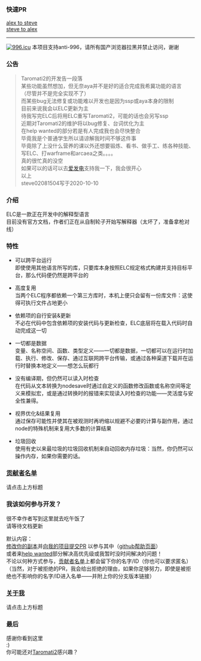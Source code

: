 ### 快速PR
[alex to steve](https://github.com/steve02081504/ELC/compare/master...alex0125z:master)  
[steve to alex](https://github.com/alex0125z/ELC/compare/master...steve02081504:master)  

____

[![996.icu]( https://img.shields.io/badge/link-996.icu-red.svg )]( https://996.icu )
本项目支持anti-996，请所有国产浏览器拉黑并禁止访问，谢谢  
### 公告  
> Taromati2的开发告一段落  
> 某些功能虽然想加，但无奈aya并不是好的适合完成我希冀功能的语言  
> （尽管并不是完全实现不了）  
> 而某些bug无法修复或功能难以开发也是因为ssp或aya本身的限制  
> 目前来说我会以ELC更新为主  
> 待我写完ELC后将用ELC重写Taromati2，可能的话也会另写ssp  
> 近期对Taromati2的维护将以bug修复、台词优化为主  
> 在help wanted的部分若是有人完成我也会尽快整合  
> 毕竟我是个普通学生所以请谅解我时间不够这件事  
> 毕竟除了上没什么营养的课以外还想要锻炼、看书、做手工、练各种技能、写ELC、打warframe和arcaea之类。。。。  
> 真的很忙真的没空  
> 如果可以的话可以去[爱发电]( https://afdian.net/@steve02081504 )支持我一下，我会很开心  
> 以上  
> steve02081504写于2020-10-10  

### 介绍  
ELC是一款正在开发中的解释型语言  
目前没有官方文档，作者们正在从自制轮子开始写解释器（太坏了，准备拿枪对线）  

### 特性  
 - 可以跨平台运行  
即使使用其他语言所写的库，只要库本身按照ELC规定格式构建并支持目标平台，那么代码便仍然是跨平台的  

 - 高度复用  
当两个ELC程序都依赖一个第三方库时，本机上便只会留有一份库文件：这使得可执行文件占地更小  

 - 依赖项的自行安装&更新  
不必在代码中包含依赖项的安装代码与更新检查，ELC底层将在载入代码时自动完成这一切  

 - 一切都是数据  
变量、名称空间、函数、类型定义——一切都是数据，一切都可以在运行时加载、执行、修改、保存、通过互联网跨平台传输，或通过各种渠道下载并在运行时替换本地定义——想怎么玩都行  

 - 没有编译期，但仍然可以读入时检查  
在代码从文本转换为nodesave时通过自定义的函数修改函数或名称空间等定义来模拟宏，或是通过转换时的报错来实现读入时检查的功能——灵活度与安全性兼得。  

 - 视界优化&结果复用  
通过保存可能性并使其在被观测时再坍缩以规避不必要的计算与副作用，通过node的特殊机制来复用大多数的计算结果  

 - 垃圾回收  
使用有史以来最垃圾的垃圾回收机制来自动回收内存垃圾：当然，你仍然可以操作内存，如果你需要的话。  

### [贡献者名单]( CONTRIBUTORS.md )  
请点击上方标题  

### 我该如何参与开发？  
很不幸作者写到这里就去吃午饭了  
请等待文档更新  

默认内容：  
[修改你的副本]( https://github.com/steve02081504/ELC/fork )并[向我的项目提交PR]( https://github.com/steve02081504/ELC/compare )
以参与其中（[github帮助页面]( https://help.github.com/cn )）  
或者来[help wanted]( ./md/help_wanted.md )部分解决高优先级或我暂时没时间解决的问题！  
不论以何种方式参与，[贡献者名单]( CONTRIBUTORS.md )上都会留下你的名字/ID（你也可以要求匿名）  
（当然，对于被拒绝的PR，我会给出拒绝的理由，如果你足够努力，即使是被拒绝也不影响你的名字/ID进入名单——并附上你的分支版本链接）  

### [关于我]( https://steve02081504.github.io/about )  
请点击上方标题  

### 最后  
感谢你看到这里  
:)  
你可能还对[Taromati2]( https://github.com/steve02081504/Taromati2 )感兴趣？  
